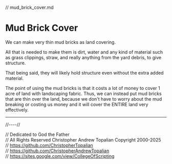 // mud_brick_cover.md

# Mud Brick Cover
We can make very thin mud bricks as land covering.

All that is needed to make them is dirt, water and any kind of material such as grass clippings, straw, and really anything from the yard debris, to give structure.

That being said, they will likely hold structure even without the extra added material.

The point of using the mud bricks is that it costs a lot of money to cover 1 acre of land with landscaping fabric.
Thus, we can instead put mud bricks that are thin over the land, because we don't have to worry about the mud breaking or costing us money and it will cover the ENTIRE land very effectively.

---

//----//

// Dedicated to God the Father  
// All Rights Reserved Christopher Andrew Topalian Copyright 2000-2025  
// https://github.com/ChristopherTopalian  
// https://github.com/ChristopherAndrewTopalian  
// https://sites.google.com/view/CollegeOfScripting

